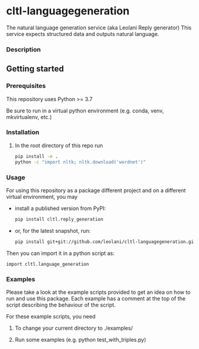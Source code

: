 # cltl-languagegeneration

The natural language generation service (aka Leolani Reply generator) This service expects structured data and outputs
natural language.

### Description

## Getting started

### Prerequisites

This repository uses Python >= 3.7

Be sure to run in a virtual python environment (e.g. conda, venv, mkvirtualenv, etc.)

### Installation

1. In the root directory of this repo run

    ```bash
    pip install -e .
    python -c "import nltk; nltk.download('wordnet')"
    ```

### Usage

For using this repository as a package different project and on a different virtual environment, you may

- install a published version from PyPI:

    ```bash
    pip install cltl.reply_generation
    ```

- or, for the latest snapshot, run:

    ```bash
    pip install git+git://github.com/leolani/cltl-languagegeneration.git@main
    ```

Then you can import it in a python script as:

    import cltl.language_generation

### Examples

Please take a look at the example scripts provided to get an idea on how to run and use this package. Each example has a
comment at the top of the script describing the behaviour of the script.

For these example scripts, you need

1. To change your current directory to ./examples/

1. Run some examples (e.g. python test_with_triples.py)
